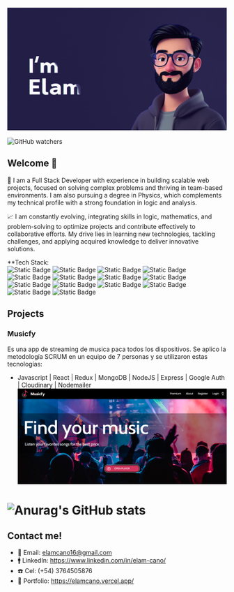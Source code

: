 ![cover](/cover.jpg)

![GitHub watchers](https://img.shields.io/github/watchers/ElamCano/ElamCano?style=social)

## Welcome 👋

🎯 I am a Full Stack Developer with experience in building scalable web projects, focused on solving complex problems and thriving in team-based environments. I am also pursuing a degree in Physics, which complements my technical profile with a strong foundation in logic and analysis.

📈 I am constantly evolving, integrating skills in logic, mathematics, and problem-solving to optimize projects and contribute effectively to collaborative efforts. My drive lies in learning new technologies, tackling challenges, and applying acquired knowledge to deliver innovative solutions.

**Tech Stack:  
![Static Badge](https://img.shields.io/badge/React-blue?logo=react)
![Static Badge](https://img.shields.io/badge/NextJS-gray?logo=next.js)
![Static Badge](https://img.shields.io/badge/TypeScript-white?logo=typescript)
![Static Badge](https://img.shields.io/badge/JavaScript-yellow?logo=javascript)
![Static Badge](https://img.shields.io/badge/tailwind_css-skyblue?logo=tailwind%20css)
![Static Badge](https://img.shields.io/badge/sass-%23fffccc?logo=Sass)
![Static Badge](https://img.shields.io/badge/html5-orange?logo=html5)
![Static Badge](https://img.shields.io/badge/css-skyblue?logo=css)
![Static Badge](https://img.shields.io/badge/css3-blue?logo=css3)
![Static Badge](https://img.shields.io/badge/Node.js-lightgreen?logo=node.js)
![Static Badge](https://img.shields.io/badge/MongoDB-green?logo=mongodb)
![Static Badge](https://img.shields.io/badge/Express-black?logo=express)
![Static Badge](https://img.shields.io/badge/SQL-yellow?logo=sql)
![Static Badge](https://img.shields.io/badge/PostgreSQL-skyblue?logo=postgresql)


## Projects

### Musicfy
Es una app de streaming de musica paca todos los dispositivos. Se aplico la metodología SCRUM en un equipo de 7 personas y se utilizaron estas tecnologías:
- Javascript | React | Redux | MongoDB | NodeJS | Express | Google Auth | Cloudinary | Nodemailer
![musicfy](/musicfy.png)

# ![Anurag's GitHub stats](https://github-readme-stats.vercel.app/api?username=ElamCano&show_icons=true&theme=tokyonight)

## Contact me!
- 📩 Email: elamcano16@gmail.com
- 🚹 LinkedIn: https://www.linkedin.com/in/elam-cano/
- ☎️ Cel: (+54) 3764505876
- 🚀 Portfolio: https://elamcano.vercel.app/
